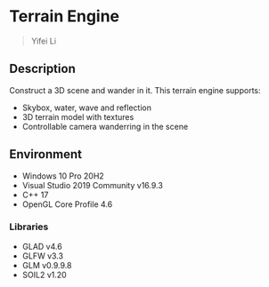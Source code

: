 # Terrain Engine

> Yifei Li

## Description

Construct a 3D scene and wander in it. This terrain engine supports:

- Skybox, water, wave and reflection
- 3D terrain model with textures
- Controllable camera wanderring in the scene

## Environment

- Windows 10 Pro 20H2
- Visual Studio 2019 Community v16.9.3
- C++ 17
- OpenGL Core Profile 4.6

### Libraries

- GLAD v4.6
- GLFW v3.3
- GLM v0.9.9.8
- SOIL2 v1.20
